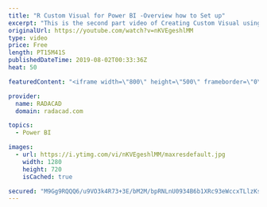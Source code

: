 ```yaml
---
title: "R Custom Visual for Power BI -Overview how to Set up"
excerpt: "This is the second part video of Creating Custom Visual using R and JSON for Power BI, in this video where we ale to set up the environment has been explained.  see the first video from: https://www.youtube.com/watch?v=ji11fuOQaqk also, the code is here 1- Open R Studio and install below packages install.packages(\"ggplot2\")"
originalUrl: https://youtube.com/watch?v=nKVEgeshlMM
type: video
price: Free
length: PT15M41S
publishedDateTime: 2019-08-02T00:33:36Z
heat: 50

featuredContent: "<iframe width=\"800\" height=\"500\" frameborder=\"0\" src=\"https://www.youtube.com/embed/nKVEgeshlMM\" allow=\"accelerometer; autoplay; encrypted-media; gyroscope; picture-in-picture\" allowfullscreen></iframe>"

provider:
  name: RADACAD
  domain: radacad.com

topics:
  - Power BI

images:
  - url: https://i.ytimg.com/vi/nKVEgeshlMM/maxresdefault.jpg
    width: 1280
    height: 720
    isCached: true

secured: "M9Gg9RQQQ6/u9VO3k4R73+3E/bM2M/bpRNLnU0934B6b1XRc93eWccxTLlzKsyicN5q3csAh6js4PucP9YWeZddiZxbbyVy5k9CREfPsXdX7HRmhZNh4ot1oMfpKYVDwMGE8hAeeRJo+Yoqm3N86vGMlHjo/BWiQSBFR/anCKJ12jIesy/BZhCixL9ykAVTc4rl8ZYtNrSmtSN6LzArXx8ZLR+A7RmZMFvP+ng/0lBe/VnPVKtmPJx0gtwgUL5bkt5TZyi/sDVfutaLz0YEQBIOTl9lQZu4LKUbg0fjmVNFmib0mM5uiH2B5zt4P8DhnbNo5Bhg1sMe6ps05Z2bSLvMt/QQ3qtbYJ33K05d0DqmjaoU/RIDJVQXXjlNSGiWxXyOoY2pRV7QfxN/o42P4lk4XrawE1nVutJnOor5RAoo=;PsrzIBLYcgneAF/NxgBRhQ=="
---
```


